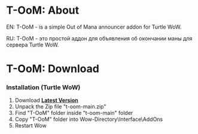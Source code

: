 # T-OoM: About

EN: T-OoM - is a simple Out of Mana announcer addon for Turtle WoW.

RU: T-OoM - это простой аддон для объявления об окончании маны для сервера Turtle WoW.


# T-OoM: Download
### Installation (Turtle WoW)
1. Download **[Latest Version](https://github.com/whtmst/t-oom/archive/master.zip)**
2. Unpack the Zip file "t-oom-main.zip"
3. Find "T-OoM" folder inside "t-oom-main" folder
4. Copy "T-OoM" folder into Wow-Directory\Interface\AddOns
5. Restart Wow
